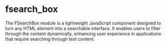 # fsearch_box
The FSearchBox module is a lightweight JavaScript component designed to turn any HTML element into a searchable interface. It enables users to filter through the content dynamically, enhancing user experience in applications that require searching through text content.
